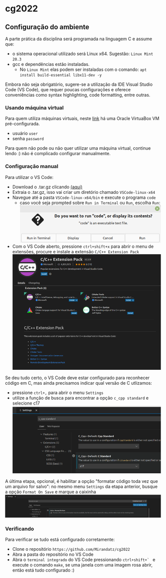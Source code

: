 # cg2022


## Configuração do ambiente

A parte prática da disciplina será programada na linguagem C e assume que:
- o sistema operacional utilizado será Linux x64. Sugestão: `Linux Mint 20.3`
- gcc e dependências estão instaladas.
  - No `Linux Mint` elas podem ser instaladas com o comando: `apt install build-essential libx11-dev -y`

Embora não seja obrigatório, sugere-se a utilização da IDE Visual Studio Code (VS Code), que requer poucas configurações e oferece conveniências como syntax highlighting, code formatting, entre outras.

### Usando máquina virtual

Para quem utiliza máquinas virtuais, neste [link](borken) há uma Oracle VirtuaBox VM pré-configurada.
- usuário `user`
- senha `password`

Para quem não pode ou não quer utilizar uma máquina virtual, continue lendo :) não é complicado configurar manualmente.

### Configuração manual

Para utilizar o VS Code:
- Download o .tar.gz clicando [(aqui)](https://code.visualstudio.com/download#)
- Extraia o .tar.gz, isso vai criar um diretório chamado `VSCode-linux-x64`
- Navegue até a pasta `VSCode-linux-x64/bin` e execute o programa `code`
  - caso você seja prompted sobre `Run in Terminal` ou `Run`, escolha `Run`: ![run](./figures/run_terminal.png)
- Com o VS Code aberto, pressione `ctrl+shift+x` para abrir o menu de extensões, procure e instale a extensão `C/C++ Extension Pack` ![extension](./figures/extension.png)

Se deu tudo certo, o VS Code deve estar configurado para reconhecer código em C, mas ainda precisamos indicar qual versão de C utlizamos:
- pressione `ctrl+,` para abrir o menu `Settings`
- utilize a função de busca para encontrar a opção `c_cpp standard` e selecione c17 ![cstd](./figures/cstd.png)

A última etapa, opcional, é habilitar a opção "formatar código toda vez que um arquivo for salvo": no mesmo menu `Settings` da etapa anterior, busque a opção `Format On Save` e marque a caixinha ![format](./figures/format_on_save.png)

### Verificando

Para verificar se tudo está configurado corretamente:
- Clone o repositório `https://github.com/Mirandatz/cg2022`
- Abra a pasta do repositório no VS Code
- Abra o `terminal integrado` do VS Code pressionando ``ctrl+shift+` `` e execute o comando `make`, se uma janela com uma imagem rosa abrir, então está tudo configurado :)
